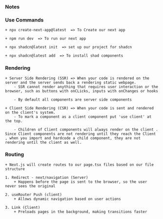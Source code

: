 ### Notes


### Use Commands
    + npx create-next-app@latest  => To Create our next app

    + npm run dev  => To run our next app

    + npx shadcn@latest init  => set up our project for shadcn

    + npx shadcn@latest add  => To install shad components


### Rendering
    + Server Side Rendering (SSR) => When your code is rendered on the server and the server sends back a rendering static webpage.
        - SSR cannot render anything that requires user interaction or the browser, such as buttons with onCLicks, inputs with onChanges or hooks

        - By default all components are server side components

    + Client Side Rendering (CSR) => When your code is sent and rendered on the client's system.
        - To mark a component as a client component put 'use client' at the top.

        - Children of Client components will always render on the client . Since Client components are not rendering until they reach the Client , when you import and hardcode a child component, they are not rendering until the client as well.
        

### Routing
    + Next.js will create routes to our page.tsx files based on our file structure

    1. Redirect - next/navigation (Server)
        + Happens before the page is sent to the browser, so the user never sees the original

    2. useRouter Push (client)
        + Allows dynamic navigation based on user actions

    3. Link (Client)
        + Preloads pages in the background, making transitions faster